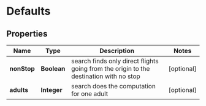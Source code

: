 
# Defaults

## Properties
Name | Type | Description | Notes
------------ | ------------- | ------------- | -------------
**nonStop** | **Boolean** | search finds only direct flights going from the origin to the destination with no stop |  [optional]
**adults** | **Integer** | search does the computation for one adult |  [optional]



